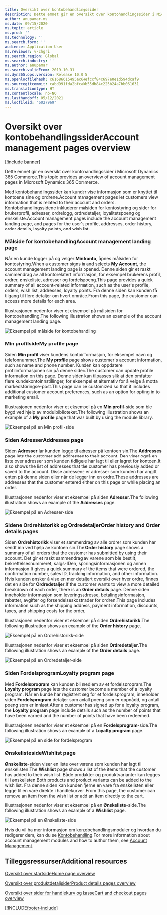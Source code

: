 ```yaml
---
title: Oversikt over kontobehandlingssider
description: Dette emnet gir en oversikt over kontohandlingssider i Microsoft Dynamics 365 Commerce.
author: anupamar-ms
ms.date: 09/15/2020
ms.topic: article
ms.prod: ''
ms.technology: ''
ms.search.form: ''
audience: Application User
ms.reviewer: v-chgri
ms.search.region: Global
ms.search.industry: ''
ms.author: anupamar
ms.search.validFrom: 2019-10-31
ms.dyn365.ops.version: Release 10.0.5
ms.openlocfilehash: c61686615495ac64efccf84c697e0e1d594dcaf9
ms.sourcegitcommit: cabd991fda2bfcabb55db84c225b24a7bb061631
ms.translationtype: HT
ms.contentlocale: nb-NO
ms.lasthandoff: 05/12/2021
ms.locfileid: "6027969"
---
```

# <a name="account-management-pages-overview"></a><span data-ttu-id="3eef9-103">Oversikt over kontobehandlingssider</span><span class="sxs-lookup"><span data-stu-id="3eef9-103">Account management pages overview</span></span>

[!include [banner](includes/banner.md)]

<span data-ttu-id="3eef9-104">Dette emnet gir en oversikt over kontohandlingssider i Microsoft Dynamics 365 Commerce.</span><span class="sxs-lookup"><span data-stu-id="3eef9-104">This topic provides an overview of account management pages in Microsoft Dynamics 365 Commerce.</span></span>

<span data-ttu-id="3eef9-105">Med kontobehandlingssider kan kunder vise informasjon som er knyttet til kontoene sine og ordrene.</span><span class="sxs-lookup"><span data-stu-id="3eef9-105">Account management pages let customers view information that is related to their account and orders.</span></span> <span data-ttu-id="3eef9-106">Kontobehandlingssidene inkluderer målsiden for kontostyring og sider for brukerprofil, adresser, ordrelogg, ordredetaljer, loyalitetspoeng og ønskeliste.</span><span class="sxs-lookup"><span data-stu-id="3eef9-106">Account management pages include the account management landing page, and pages for the user's profile, addresses, order history, order details, loyalty points, and wish list.</span></span>

### <a name="account-management-landing-page"></a><span data-ttu-id="3eef9-107">Målside for kontobehandling</span><span class="sxs-lookup"><span data-stu-id="3eef9-107">Account management landing page</span></span>

<span data-ttu-id="3eef9-108">Når en kunde logger på og velger **Min konto**, åpnes målsiden for kontostyring.</span><span class="sxs-lookup"><span data-stu-id="3eef9-108">When a customer signs in and selects **My Account**, the account management landing page is opened.</span></span> <span data-ttu-id="3eef9-109">Denne siden gir et raskt sammendrag av all kontorelatert informasjon, for eksempel brukerens profil, ordrer, ønskeliste, adresser og fordelspoeng.</span><span class="sxs-lookup"><span data-stu-id="3eef9-109">This page provides a quick summary of all account-related information, such as the user's profile, orders, wish list, addresses, loyalty points.</span></span> <span data-ttu-id="3eef9-110">Fra denne siden kan kunden få tilgang til flere detaljer om hvert område.</span><span class="sxs-lookup"><span data-stu-id="3eef9-110">From this page, the customer can access more details for each area.</span></span>

<span data-ttu-id="3eef9-111">Illustrasjonen nedenfor viser et eksempel på målsiden for kontobehandling.</span><span class="sxs-lookup"><span data-stu-id="3eef9-111">The following illustration shows an example of the account management landing page.</span></span>

![Eksempel på målside for kontobehandling](./media/Account-Management.PNG)

### <a name="my-profile-page"></a><span data-ttu-id="3eef9-113">Min profilside</span><span class="sxs-lookup"><span data-stu-id="3eef9-113">My profile page</span></span>

<span data-ttu-id="3eef9-114">Siden **Min profil** viser kundens kontoinformasjon, for eksempel navn og telefonnummer.</span><span class="sxs-lookup"><span data-stu-id="3eef9-114">The **My profile** page shows customer's account information, such as name and phone number.</span></span> <span data-ttu-id="3eef9-115">Kunden kan oppdatere profilinformasjonen sin på denne siden.</span><span class="sxs-lookup"><span data-stu-id="3eef9-115">The customer can update profile information on this page.</span></span> <span data-ttu-id="3eef9-116">Denne siden kan tilpasses slik at den omfatter flere kundekontoinnstillinger, for eksempel et alternativ for å velge å motta markedsføringse-post.</span><span class="sxs-lookup"><span data-stu-id="3eef9-116">This page can be customized so that it includes additional customer account preferences, such as an option for opting in to marketing email.</span></span>

<span data-ttu-id="3eef9-117">Illustrasjonen nedenfor viser et eksempel på en **Min profil**-side som ble bygd ved hjelp av modulbiblioteket.</span><span class="sxs-lookup"><span data-stu-id="3eef9-117">The following illustration shows an example of a **My profile** page that was built by using the module library.</span></span>

![Eksempel på en Min profil-side](./media/Account-Management-MyProfile.PNG)

### <a name="addresses-page"></a><span data-ttu-id="3eef9-119">Siden Adresser</span><span class="sxs-lookup"><span data-stu-id="3eef9-119">Addresses page</span></span>

<span data-ttu-id="3eef9-120">Siden **Adresser** lar kunden legge til adresser på kontoen sin.</span><span class="sxs-lookup"><span data-stu-id="3eef9-120">The **Addresses** page lets the customer add addresses to their account.</span></span> <span data-ttu-id="3eef9-121">Den viser også en liste over adresser som kunden tidligere har lagt til eller lagret for kontoen.</span><span class="sxs-lookup"><span data-stu-id="3eef9-121">It also shows the list of addresses that the customer has previously added or saved to the account.</span></span> <span data-ttu-id="3eef9-122">Disse adressene er adresser som kunden har angitt enten på denne siden eller når de legger inn en ordre.</span><span class="sxs-lookup"><span data-stu-id="3eef9-122">These addresses are addresses that the customer entered either on this page or while placing an order.</span></span>

<span data-ttu-id="3eef9-123">Illustrasjonen nedenfor viser et eksempel på siden **Adresser**.</span><span class="sxs-lookup"><span data-stu-id="3eef9-123">The following illustration shows an example of the **Addresses** page.</span></span>

![Eksempel på en Adresser-side](./media/Account-Management-Address.png)

### <a name="order-history-and-order-details-pages"></a><span data-ttu-id="3eef9-125">Sidene Ordrehistorikk og Ordredetaljer</span><span class="sxs-lookup"><span data-stu-id="3eef9-125">Order history and Order details pages</span></span>

<span data-ttu-id="3eef9-126">Siden **Ordrehistorikk** viser et sammendrag av alle ordrer som kunden har sendt inn ved hjelp av kontoen sin.</span><span class="sxs-lookup"><span data-stu-id="3eef9-126">The **Order history** page shows a summary of all orders that the customer has submitted by using their account.</span></span> <span data-ttu-id="3eef9-127">Det gir et raskt sammendrag av varene som ble bestilt, bekreftelsesnummeret, salgs-IDen, sporingsinformasjonen og annen informasjon.</span><span class="sxs-lookup"><span data-stu-id="3eef9-127">It gives a quick summary of the items that were ordered, the confirmation number, sales ID, tracking information, and other information.</span></span> <span data-ttu-id="3eef9-128">Hvis kunden ønsker å vise en mer detaljert oversikt over hver ordre, finnes det en side for **Ordredetaljer**.</span><span class="sxs-lookup"><span data-stu-id="3eef9-128">If the customer wants to view a more detailed breakdown of each order, there is an **Order details** page.</span></span> <span data-ttu-id="3eef9-129">Denne siden inneholder informasjon som leveringsadresse, betalingsinformasjon, rabatter, avgifter og forsendelseskostnader for ordren.</span><span class="sxs-lookup"><span data-stu-id="3eef9-129">This page includes information such as the shipping address, payment information, discounts, taxes, and shipping costs for the order.</span></span>

<span data-ttu-id="3eef9-130">Illustrasjonen nedenfor viser et eksempel på siden **Ordrehistorikk**.</span><span class="sxs-lookup"><span data-stu-id="3eef9-130">The following illustration shows an example of the **Order history** page.</span></span>

![Eksempel på en Ordrehistorikk-side](./media/Account-Management-OrderHistory.PNG)

<span data-ttu-id="3eef9-132">Illustrasjonen nedenfor viser et eksempel på siden **Ordredetaljer**.</span><span class="sxs-lookup"><span data-stu-id="3eef9-132">The following illustration shows an example of the **Order details** page.</span></span>

![Eksempel på en Ordredetaljer-side](./media/Account-Management-OrderDetails.PNG)

### <a name="loyalty-program-page"></a><span data-ttu-id="3eef9-134">Siden Fordelsprogram</span><span class="sxs-lookup"><span data-stu-id="3eef9-134">Loyalty program page</span></span>

<span data-ttu-id="3eef9-135">Med **Fordelsprogram** kan kunden bli medlem av et fordelsprogram.</span><span class="sxs-lookup"><span data-stu-id="3eef9-135">The **Loyalty program** page lets the customer become a member of a loyalty program.</span></span> <span data-ttu-id="3eef9-136">Når en kunde har registrert seg for et fordelsprogram, inneholder siden **Fordelsprogram** detaljer som antall poeng som er oppnådd, og antall poeng som er innløst.</span><span class="sxs-lookup"><span data-stu-id="3eef9-136">After a customer has signed up for a loyalty program, the **Loyalty program** page include details such as the number of points that have been earned and the number of points that have been redeemed.</span></span>

<span data-ttu-id="3eef9-137">Illustrasjonen nedenfor viser et eksempel på en **Fordelsprogram**-side.</span><span class="sxs-lookup"><span data-stu-id="3eef9-137">The following illustration shows an example of a **Loyalty program** page.</span></span>

![Eksempel på en side for fordelsprogram](./media/Account-Management-Loyalty.PNG)

### <a name="wishlist-page"></a><span data-ttu-id="3eef9-139">Ønskelisteside</span><span class="sxs-lookup"><span data-stu-id="3eef9-139">Wishlist page</span></span>

<span data-ttu-id="3eef9-140">**Ønskeliste**-siden viser en liste over varene som kunden har lagt til ønskelisten.</span><span class="sxs-lookup"><span data-stu-id="3eef9-140">The **Wishlist** page shows a list of the items that the customer has added to their wish list.</span></span> <span data-ttu-id="3eef9-141">Både produkter og produktvarianter kan legges til i ønskelisten.</span><span class="sxs-lookup"><span data-stu-id="3eef9-141">Both products and product variants can be added to the wish list.</span></span> <span data-ttu-id="3eef9-142">Fra denne siden kan kunden fjerne en vare fra ønskelisten eller legge til en vare direkte i handlekurven.</span><span class="sxs-lookup"><span data-stu-id="3eef9-142">From this page, the customer can remove an item from the wish list or add an item directly to the cart.</span></span>

<span data-ttu-id="3eef9-143">Illustrasjonen nedenfor viser et eksempel på en **Ønskeliste**-side.</span><span class="sxs-lookup"><span data-stu-id="3eef9-143">The following illustration shows an example of a **Wishlist** page.</span></span>

![Eksempel på en Ønskeliste-side](./media/Account-Management-Wishlist.PNG)

<span data-ttu-id="3eef9-145">Hvis du vil ha mer informasjon om kontobehandlingsmoduler og hvordan du redigerer dem, kan du se [Kontobehandling](account-management.md).</span><span class="sxs-lookup"><span data-stu-id="3eef9-145">For more information about account management modules and how to author them, see [Account Management](account-management.md).</span></span>

## <a name="additional-resources"></a><span data-ttu-id="3eef9-146">Tilleggsressurser</span><span class="sxs-lookup"><span data-stu-id="3eef9-146">Additional resources</span></span>

[<span data-ttu-id="3eef9-147">Oversikt over startside</span><span class="sxs-lookup"><span data-stu-id="3eef9-147">Home page overview</span></span>](quick-tour-home-page.md)

[<span data-ttu-id="3eef9-148">Oversikt over produktdetaljsider</span><span class="sxs-lookup"><span data-stu-id="3eef9-148">Product details pages overview</span></span>](quick-tour-pdp.md)

[<span data-ttu-id="3eef9-149">Oversikt over sider for handlekurv og kasse</span><span class="sxs-lookup"><span data-stu-id="3eef9-149">Cart and checkout pages overview</span></span>](quick-tour-cart-checkout.md)



[!INCLUDE[footer-include](../includes/footer-banner.md)]

